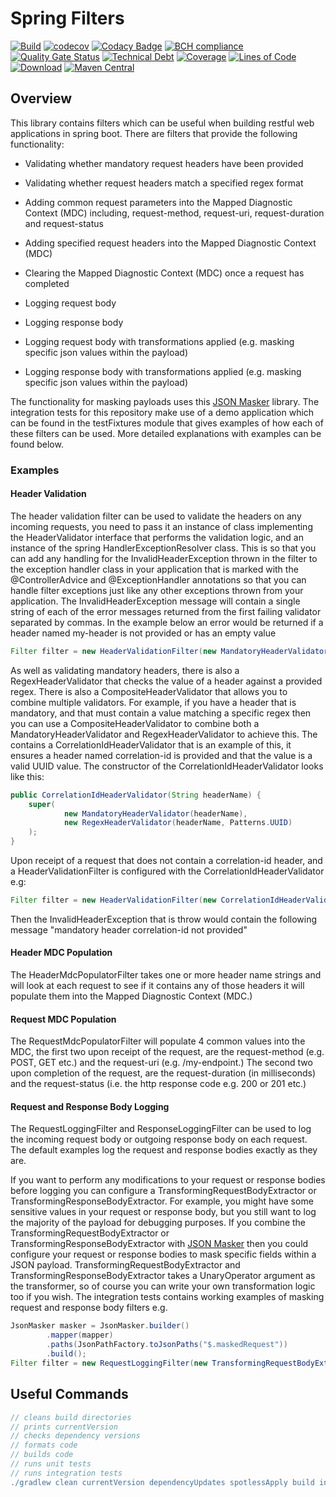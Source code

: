# Spring Filters

[![Build](https://github.com/michaelruocco/spring-filters/workflows/pipeline/badge.svg)](https://github.com/michaelruocco/spring-filters/actions)
[![codecov](https://codecov.io/gh/michaelruocco/spring-filters/branch/master/graph/badge.svg?token=oqKun1zNII)](https://codecov.io/gh/michaelruocco/spring-filters)
[![Codacy Badge](https://app.codacy.com/project/badge/Grade/84c95c60c3ff49fd8bba6c63a68efcd8)](https://www.codacy.com/gh/michaelruocco/spring-filters/dashboard?utm_source=github.com&amp;utm_medium=referral&amp;utm_content=michaelruocco/spring-filters&amp;utm_campaign=Badge_Grade)
[![BCH compliance](https://bettercodehub.com/edge/badge/michaelruocco/spring-filters?branch=master)](https://bettercodehub.com/results/michaelruocco/spring-filters)
[![Quality Gate Status](https://sonarcloud.io/api/project_badges/measure?project=michaelruocco_spring-filters&metric=alert_status)](https://sonarcloud.io/dashboard?id=michaelruocco_spring-filters)
[![Technical Debt](https://sonarcloud.io/api/project_badges/measure?project=michaelruocco_spring-filters&metric=sqale_index)](https://sonarcloud.io/dashboard?id=michaelruocco_spring-filters)
[![Coverage](https://sonarcloud.io/api/project_badges/measure?project=michaelruocco_spring-filters&metric=coverage)](https://sonarcloud.io/dashboard?id=michaelruocco_spring-filters)
[![Lines of Code](https://sonarcloud.io/api/project_badges/measure?project=michaelruocco_spring-filters&metric=ncloc)](https://sonarcloud.io/dashboard?id=michaelruocco_spring-filters)
[![Download](https://api.bintray.com/packages/michaelruocco/maven/spring-filters/images/download.svg)](https://bintray.com/michaelruocco/maven/spring-filters/_latestVersion)
[![Maven Central](https://img.shields.io/maven-central/v/com.github.michaelruocco/spring-filters.svg?label=Maven%20Central)](https://search.maven.org/search?q=g:%22com.github.michaelruocco%22%20AND%20a:%22spring-filters%22)

## Overview

This library contains filters which can be useful when building restful web applications in spring boot. There
are filters that provide the following functionality:

*   Validating whether mandatory request headers have been provided

*   Validating whether request headers match a specified regex format

*   Adding common request parameters into the Mapped Diagnostic Context (MDC) including, request-method, request-uri, 
    request-duration and request-status

*   Adding specified request headers into the Mapped Diagnostic Context (MDC)

*   Clearing the Mapped Diagnostic Context (MDC) once a request has completed

*   Logging request body

*   Logging response body

*   Logging request body with transformations applied (e.g. masking specific json values within the payload)

*   Logging response body with transformations applied (e.g. masking specific json values within the payload)

The functionality for masking payloads uses this [JSON Masker](https://github.com/michaelruocco/json-masker) library.
The integration tests for this repository make use of a demo application which can be found in the testFixtures module
that gives examples of how each of these filters can be used. More detailed explanations with examples can be found
below.

### Examples

#### Header Validation

The header validation filter can be used to validate the headers on any incoming requests, you
need to pass it an instance of class implementing the HeaderValidator interface that performs the validation
logic, and an instance of the spring HandlerExceptionResolver class. This is so that you can add any handling
for the InvalidHeaderException thrown in the filter to the exception handler class in your application that
is marked with the @ControllerAdvice and @ExceptionHandler annotations so that you can handle filter exceptions
just like any other exceptions thrown from your application. The InvalidHeaderException message will contain a single
string of each of the error messages returned from the first failing validator separated by commas. In the example
below an error would be returned if a header named my-header is not provided or has an empty value

```java
Filter filter = new HeaderValidationFilter(new MandatoryHeaderValidator("my-header"), handlerExceptionResolver);
```

As well as validating mandatory headers, there is also a RegexHeaderValidator that checks the value of a header against
a provided regex. There is also a CompositeHeaderValidator that allows you to combine multiple validators. For example,
if you have a header that is mandatory, and that must contain a value matching a specific regex then you can use a
CompositeHeaderValidator to combine both a MandatoryHeaderValidator and RegexHeaderValidator to achieve this. The
contains a CorrelationIdHeaderValidator that is an example of this, it ensures a header named correlation-id is provided
and that the value is a valid UUID value. The constructor of the CorrelationIdHeaderValidator looks like this:

```java
public CorrelationIdHeaderValidator(String headerName) {
    super(
            new MandatoryHeaderValidator(headerName),
            new RegexHeaderValidator(headerName, Patterns.UUID)
    );
}
```

Upon receipt of a request that does not contain a correlation-id header, and a HeaderValidationFilter is configured
with the CorrelationIdHeaderValidator e.g:

```java
Filter filter = new HeaderValidationFilter(new CorrelationIdHeaderValidator(), handlerExceptionResolver);
```

Then the InvalidHeaderException that is throw would contain the following message "mandatory header correlation-id
not provided"

#### Header MDC Population

The HeaderMdcPopulatorFilter takes one or more header name strings and will look at each request to see if it contains
any of those headers it will populate them into the Mapped Diagnostic Context (MDC.)

#### Request MDC Population

The RequestMdcPopulatorFilter will populate 4 common values into the MDC, the first two upon receipt of the
request, are the request-method (e.g. POST, GET etc.) and the request-uri (e.g. /my-endpoint.) The second two upon
completion of the request, are the request-duration (in milliseconds) and the request-status (i.e. the http response
code e.g. 200 or 201 etc.)

#### Request and Response Body Logging

The RequestLoggingFilter and ResponseLoggingFilter can be used to log the incoming request body or outgoing response
body on each request. The default examples log the request and response bodies exactly as they are.

If you want to perform any modifications to your request or response bodies before logging you can configure
a TransformingRequestBodyExtractor or TransformingResponseBodyExtractor. For example, you might have some sensitive
values in your request or response body, but you still want to log the majority of the payload for debugging purposes.
If you combine the TransformingRequestBodyExtractor or TransformingResponseBodyExtractor with
[JSON Masker](https://github.com/michaelruocco/json-masker) then you could configure your request or response bodies
to mask specific fields within a JSON payload. TransformingRequestBodyExtractor and TransformingResponseBodyExtractor
takes a UnaryOperator<String> argument as the transformer, so of course you can write your own transformation logic too
if you wish. The integration tests contains working examples of masking request and response body filters e.g.

```java
JsonMasker masker = JsonMasker.builder()
        .mapper(mapper)
        .paths(JsonPathFactory.toJsonPaths("$.maskedRequest"))
        .build();
Filter filter = new RequestLoggingFilter(new TransformingRequestBodyExtractor(masker)));
```

## Useful Commands

```gradle
// cleans build directories
// prints currentVersion
// checks dependency versions
// formats code
// builds code
// runs unit tests
// runs integration tests
./gradlew clean currentVersion dependencyUpdates spotlessApply build integrationTest
```